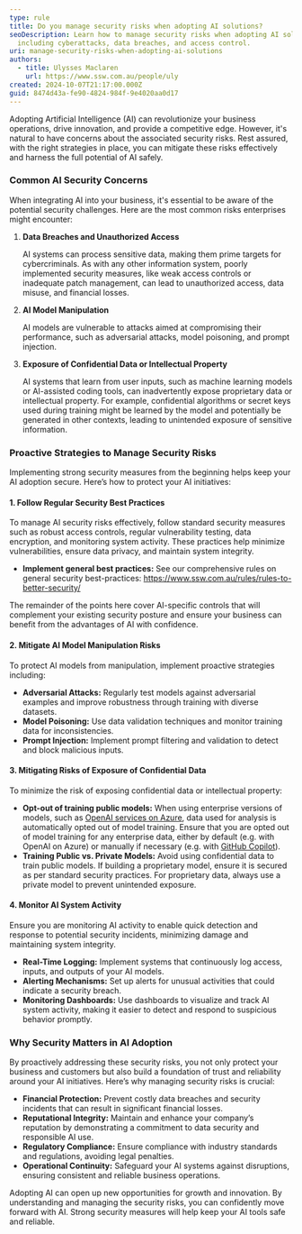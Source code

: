 ```yaml
---
type: rule
title: Do you manage security risks when adopting AI solutions?
seoDescription: Learn how to manage security risks when adopting AI solutions,
  including cyberattacks, data breaches, and access control.
uri: manage-security-risks-when-adopting-ai-solutions
authors:
  - title: Ulysses Maclaren
    url: https://www.ssw.com.au/people/uly
created: 2024-10-07T21:17:00.000Z
guid: 8474d43a-fe90-4824-984f-9e4020aa0d17
---
```

Adopting Artificial Intelligence (AI) can revolutionize your business operations, drive innovation, and provide a competitive edge. However, it's natural to have concerns about the associated security risks. Rest assured, with the right strategies in place, you can mitigate these risks effectively and harness the full potential of AI safely.


<!--endintro-->


### Common AI Security Concerns


When integrating AI into your business, it's essential to be aware of the potential security challenges. Here are the most common risks enterprises might encounter:


1. **Data Breaches and Unauthorized Access**


   AI systems can process sensitive data, making them prime targets for cybercriminals. As with any other information system, poorly implemented security measures, like weak access controls or inadequate patch management, can lead to unauthorized access, data misuse, and financial losses.
2. **AI Model Manipulation**


   AI models are vulnerable to attacks aimed at compromising their performance, such as adversarial attacks, model poisoning, and prompt injection.
3. **Exposure of Confidential Data or Intellectual Property**


   AI systems that learn from user inputs, such as machine learning models or AI-assisted coding tools, can inadvertently expose proprietary data or intellectual property. For example, confidential algorithms or secret keys used during training might be learned by the model and potentially be generated in other contexts, leading to unintended exposure of sensitive information.


### Proactive Strategies to Manage Security Risks


Implementing strong security measures from the beginning helps keep your AI adoption secure. Here’s how to protect your AI initiatives:


#### 1. Follow Regular Security Best Practices


To manage AI security risks effectively, follow standard security measures such as robust access controls, regular vulnerability testing, data encryption, and monitoring system activity. These practices help minimize vulnerabilities, ensure data privacy, and maintain system integrity.


* **Implement general best practices:** See our comprehensive rules on general security best-practices: https://www.ssw.com.au/rules/rules-to-better-security/


The remainder of the points here cover AI-specific controls that will complement your existing security posture and ensure your business can benefit from the advantages of AI with confidence.


#### 2. Mitigate AI Model Manipulation Risks


To protect AI models from manipulation, implement proactive strategies including:


* **Adversarial Attacks:** Regularly test models against adversarial examples and improve robustness through training with diverse datasets.
* **Model Poisoning:** Use data validation techniques and monitor training data for inconsistencies.
* **Prompt Injection:** Implement prompt filtering and validation to detect and block malicious inputs.


#### 3. Mitigating Risks of Exposure of Confidential Data


To minimize the risk of exposing confidential data or intellectual property:


* **Opt-out of training public models:** When using enterprise versions of models, such as [OpenAI services on Azure](https://azure.microsoft.com/products/ai-services/openai-service?WT.mc_id=AI-MVP-33518), data used for analysis is automatically opted out of model training. Ensure that you are opted out of model training for any enterprise data, either by default (e.g. with OpenAI on Azure) or manually if necessary (e.g. with [GitHub Copilot](https://github.com/features/copilot)).
* **Training Public vs. Private Models:** Avoid using confidential data to train public models. If building a proprietary model, ensure it is secured as per standard security practices. For proprietary data, always use a private model to prevent unintended exposure.


#### 4. Monitor AI System Activity


Ensure you are monitoring AI activity to enable quick detection and response to potential security incidents, minimizing damage and maintaining system integrity.


* **Real-Time Logging:** Implement systems that continuously log access, inputs, and outputs of your AI models.
* **Alerting Mechanisms:** Set up alerts for unusual activities that could indicate a security breach.
* **Monitoring Dashboards:** Use dashboards to visualize and track AI system activity, making it easier to detect and respond to suspicious behavior promptly.


### Why Security Matters in AI Adoption


By proactively addressing these security risks, you not only protect your business and customers but also build a foundation of trust and reliability around your AI initiatives. Here’s why managing security risks is crucial:


* **Financial Protection:** Prevent costly data breaches and security incidents that can result in significant financial losses.
* **Reputational Integrity:** Maintain and enhance your company’s reputation by demonstrating a commitment to data security and responsible AI use.
* **Regulatory Compliance:** Ensure compliance with industry standards and regulations, avoiding legal penalties.
* **Operational Continuity:** Safeguard your AI systems against disruptions, ensuring consistent and reliable business operations.


Adopting AI can open up new opportunities for growth and innovation. By understanding and managing the security risks, you can confidently move forward with AI. Strong security measures will help keep your AI tools safe and reliable.
